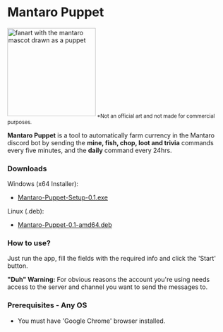 # Mantaro Puppet

<img src="https://i.imgur.com/kQxu5HK.png" alt="fanart with the mantaro mascot drawn as a puppet" width="200"/><sub> *Not an official art and not made for commercial purposes.</sub>

**Mantaro Puppet** is a tool to automatically farm currency in the Mantaro discord bot by sending the **mine, fish, chop, loot and trivia** commands every five minutes, and the **daily** command every 24hrs.

### Downloads

Windows (x64 Installer):
- [Mantaro-Puppet-Setup-0.1.exe](https://github.com/nidralC/mantaro-puppet/releases/download/v0.1/Mantaro-Puppet-Setup-0.1.exe)

Linux (.deb):
- [Mantaro-Puppet-0.1-amd64.deb](https://github.com/nidralC/mantaro-puppet/releases/download/v0.1/Mantaro-Puppet-0.1-amd64.deb)

### How to use?

Just run the app, fill the fields with the required info and click the 'Start' button.

**"Duh" Warning:** For obvious reasons the account you're using needs access to the server and channel you want to send the messages to.

### Prerequisites - Any OS

- You must have 'Google Chrome' browser installed.
